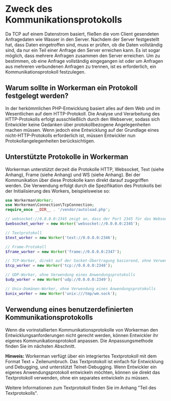 # Zweck des Kommunikationsprotokolls
Da TCP auf einem Datenstrom basiert, fließen die vom Client gesendeten Anfragedaten wie Wasser in den Server. Nachdem der Server festgestellt hat, dass Daten eingetroffen sind, muss er prüfen, ob die Daten vollständig sind, da nur ein Teil einer Anfrage den Server erreichen kann. Es ist sogar möglich, dass mehrere Anfragen zusammen den Server erreichen. Um zu bestimmen, ob eine Anfrage vollständig eingegangen ist oder um Anfragen aus mehreren verbundenen Anfragen zu trennen, ist es erforderlich, ein Kommunikationsprotokoll festzulegen.

## Warum sollte in Workerman ein Protokoll festgelegt werden?
In der herkömmlichen PHP-Entwicklung basiert alles auf dem Web und im Wesentlichen auf dem HTTP-Protokoll. Die Analyse und Verarbeitung des HTTP-Protokolls erfolgt ausschließlich durch den Webserver, sodass sich Entwickler keine Gedanken über protokollbezogene Angelegenheiten machen müssen. Wenn jedoch eine Entwicklung auf der Grundlage eines nicht-HTTP-Protokolls erforderlich ist, müssen Entwickler nun Protokollangelegenheiten berücksichtigen.

## Unterstützte Protokolle in Workerman
Workerman unterstützt derzeit die Protokolle HTTP, Websocket, Text (siehe Anhang), Frame (siehe Anhang) und WS (siehe Anhang). Bei der Kommunikation über diese Protokolle kann direkt darauf zugegriffen werden. Die Verwendung erfolgt durch die Spezifikation des Protokolls bei der Initialisierung des Workers, beispielsweise so:
```php
use Workerman\Worker;
use Workerman\Connection\TcpConnection;
require_once __DIR__ . '/vendor/autoload.php';

// websocket://0.0.0.0:2345 zeigt an, dass der Port 2345 für das Websocket-Protokoll verwendet wird
$websocket_worker = new Worker('websocket://0.0.0.0:2345');

// Textprotokoll
$text_worker = new Worker('text://0.0.0.0:2346');

// Frame-Protokoll
$frame_worker = new Worker('frame://0.0.0.0:2347');

// TCP-Worker, direkt auf der Socket-Übertragung basierend, ohne Verwendung eines Anwendungsprotokolls
$tcp_worker = new Worker('tcp://0.0.0.0:2348');

// UDP-Worker, ohne Verwendung eines Anwendungsprotokolls
$udp_worker = new Worker('udp://0.0.0.0:2349');

// Unix-Domänen-Worker, ohne Verwendung eines Anwendungsprotokolls
$unix_worker = new Worker('unix:///tmp/wm.sock');
```

## Verwendung eines benutzerdefinierten Kommunikationsprotokolls
Wenn die vorinstallierten Kommunikationsprotokolle von Workerman den Entwicklungsanforderungen nicht gerecht werden, können Entwickler ihr eigenes Kommunikationsprotokoll anpassen. Die Anpassungsmethode finden Sie im nächsten Abschnitt.

**Hinweis:**
Workerman verfügt über ein integriertes Textprotokoll mit dem Format Text + Zeilenumbruch. Das Textprotokoll ist einfach für Entwicklung und Debugging, und unterstützt Telnet-Debugging. Wenn Entwickler ein eigenes Anwendungsprotokoll entwickeln möchten, können sie direkt das Textprotokoll verwenden, ohne ein separates entwickeln zu müssen.

Weitere Informationen zum Textprotokoll finden Sie im Anhang "Teil des Textprotokolls".
